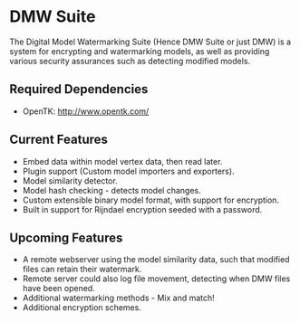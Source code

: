 # DMW Suite
The Digital Model Watermarking Suite (Hence DMW Suite or just DMW) is a system for encrypting and watermarking models, as well as providing various security assurances such as detecting modified models.

## Required Dependencies
* OpenTK: http://www.opentk.com/

## Current Features
* Embed data within model vertex data, then read later.
* Plugin support (Custom model importers and exporters).
* Model similarity detector.
* Model hash checking - detects model changes.
* Custom extensible binary model format, with support for encryption.
 * Built in support for Rijndael encryption seeded with a password.

## Upcoming Features
* A remote webserver using the model similarity data, such that modified files can retain their watermark.
 * Remote server could also log file movement, detecting when DMW files have been opened.
* Additional watermarking methods - Mix and match!
* Additional encryption schemes.
